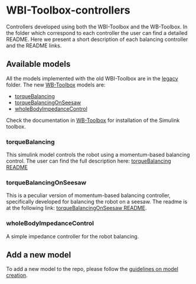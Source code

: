 # WBI-Toolbox-controllers
Controllers developed using both the WBI-Toolbox and the WB-Toolbox.
In the folder which correspond to each controller the user can find a detailed README. Here we present a short 
description of each balancing controller and the README links.

## Available models 

All the models implemented with the old WBI-Toolbox are in the [legacy](controllers/legacy) folder. The
new [WB-Toolbox](https://github.com/robotology/WB-Toolbox) models are:

- [torqueBalancing](#torquebalancing)
- [torqueBalancingOnSeesaw](#torquebalancingonseesaw)
- [wholeBodyImpedanceControl](#wholebodyimpedancecontrol)

Check the documentation in [WB-Toolbox](https://github.com/robotology/WB-Toolbox) for installation of the Simulink toolbox.

### torqueBalancing
This simulink model controls the robot using a momentum-based balancing control.
The user can find the full description here: [torqueBalancing README](controllers/torqueBalancing/README.md)

### torqueBalancingOnSeesaw
This is a peculiar version of momentum-based balancing controller, specifically developed for balancing the robot on a seesaw. The readme is at the following link: [torqueBalancingOnSeesaw README](controllers/torqueBalancingOnSeesaw/README.md).

###  wholeBodyImpedanceControl
A simple impedance controller for the robot balancing. 

## Add a new model
To add a new model to the repo, please follow the [guidelines on model creation](doc/model_guidelines.md).
